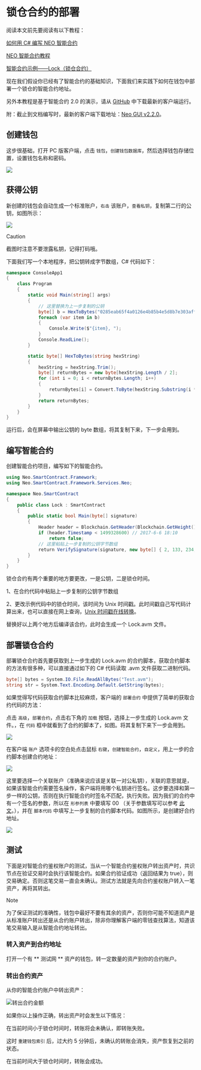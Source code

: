 # 锁仓合约的部署

阅读本文前先要阅读有以下教程：

[如何用 C# 编写 NEO 智能合约](../quickstart/getting-started-csharp.md)

[NEO 智能合约教程](../tutorial.md)

[智能合约示例——Lock（锁仓合约）](Lock.md)

现在我们假设你已经有了智能合约的基础知识，下面我们来实践下如何在钱包中部署一个锁仓的智能合约地址。

另外本教程是基于智能合约 2.0 的演示，请从 [GitHub](https://github.com/neo-project/neo-gui/releases) 中下载最新的客户端运行。

附：截止到文档编写时，最新的客户端下载地址：[Neo GUI v2.2.0](https://github.com/neo-project/neo-gui/releases)。

## 创建钱包

这步很基础，打开 PC 版客户端，点击 ` 钱包 `，` 创建钱包数据库 `，然后选择钱包存储位置，设置钱包名称和密码。

![](assets/lock2_1.png)

## 获得公钥

新创建的钱包会自动生成一个标准账户，` 右击 ` 该账户，` 查看私钥 `，复制第二行的公钥，如图所示：

![](assets/lock2_2.png)

> [!Caution]
> 截图时注意不要泄露私钥，记得打码哦。

下面我们写一个本地程序，把公钥转成字节数组，C# 代码如下：

```c#
namespace ConsoleApp1
{
    class Program
    {
        static void Main(string[] args)
        {
            // 这里替换为上一步复制的公钥
            byte[] b = HexToBytes("0285eab65f4a0126e4b85b4e5d8b7e303aff7efb360d595f2e3189bb90487ad5aa"); 
            foreach (var item in b)
            {
                Console.Write($"{item}, ");
            }
            Console.ReadLine();
        }

        static byte[] HexToBytes(string hexString)
        {
            hexString = hexString.Trim();
            byte[] returnBytes = new byte[hexString.Length / 2];
            for (int i = 0; i < returnBytes.Length; i++)
            {
                returnBytes[i] = Convert.ToByte(hexString.Substring(i * 2, 2), 16);
            }
            return returnBytes;
        }
    }
}
```

运行后，会在屏幕中输出公钥的 byte 数组，将其复制下来，下一步会用到。

## 编写智能合约

创建智能合约项目，编写如下的智能合约。

```c#
using Neo.SmartContract.Framework;
using Neo.SmartContract.Framework.Services.Neo;

namespace Neo.SmartContract
{
    public class Lock : SmartContract
    {
        public static bool Main(byte[] signature)
        {
            Header header = Blockchain.GetHeader(Blockchain.GetHeight());
            if (header.Timestamp < 1499328600) // 2017-6-6 18:10
                return false;
            // 这里粘贴上一步复制的公钥字节数组
            return VerifySignature(signature, new byte[] { 2, 133, 234, 182, 95, 74, 1, 38, 228, 184, 91, 78, 93, 139, 126, 48, 58, 255, 126, 251, 54, 13, 89, 95, 46, 49, 137, 187, 144, 72, 122, 213, 170 });
        }
    }
}
```

锁仓合约有两个重要的地方要更改，一是公钥，二是锁仓时间。

1、在合约代码中粘贴上一步复制的公钥字节数组

2、更改示例代码中的锁仓时间，该时间为 Unix 时间戳。此时间戳自己写代码计算出来，也可以直接在网上查询，[Unix 时间戳在线转换](https://unixtime.51240.com/)。

替换好以上两个地方后编译该合约，此时会生成一个 Lock.avm 文件。

## 部署锁仓合约

部署锁仓合约首先要获取到上一步生成的 Lock.avm 的合约脚本，获取合约脚本的方法有很多种，可以直接通过如下的 C# 代码读取 .avm 文件获取二进制代码。

```c#
byte[] bytes = System.IO.File.ReadAllBytes("Test.avm");
string str = System.Text.Encoding.Default.GetString(bytes);
```

如果觉得写代码获取合约脚本比较麻烦，客户端的 ` 部署合约 ` 中提供了简单的获取合约代码的方法：

点击 ` 高级 `，` 部署合约 `，点击右下角的 ` 加载 ` 按钮，选择上一步生成的 Lock.avm 文件。，在 ` 代码 ` 框中就看到了合约的脚本了，如图。将其复制下来下一步会用到。

![](assets/lock2_5.png)

在客户端 ` 账户 ` 选项卡的空白处点击鼠标 ` 右键 `，` 创建智能合约 `，` 自定义 `，用上一步的合约脚本创建合约地址：

![](assets/lock2_7.png)



这里要选择一个关联账户（准确来说应该是关联一对公私钥），关联的意思就是，如果该智能合约需要签名操作，客户端将用哪个私钥进行签名。这步要选择和第一步一样的公钥，否则在执行智能合约时签名不匹配，执行失败。因为我们的合约中有一个签名的参数，所以在 ` 形参列表 ` 中要填写 00 （关于参数填写可以参考 [此文](Parameter.md)。），并在 ` 脚本代码 ` 中填写上一步复制的合约脚本代码。如图所示，是创建好合约地址。

![](assets/lock2_8.png)



## 测试

下面是对智能合约鉴权账户的测试，当从一个智能合约鉴权账户转出资产时，共识节点在验证交易时会执行该智能合约。如果合约验证成功（返回结果为 true），则交易确定。否则这笔交易一直会未确认。测试方法就是先向合约鉴权账户转入一笔资产，再将其转出。

> [!Note]
> 为了保证测试的准确性，钱包中最好不要有其余的资产，否则你可能不知道资产是从标准账户转出还是从合约账户转出，除非你理解客户端的零钱查找算法，知道该笔交易输入是从智能合约地址转出。

### 转入资产到合约地址

打开一个有 ** 测试网 ** 资产的钱包，转一定数量的资产到你的合约账户。

### 转出合约资产

从你的智能合约账户中转出资产：

![转出合约金额](assets/lock2_11.png)

如果你以上操作正确，转出资产时会发生以下情况：

在当前时间小于锁仓时间时，转账将会未确认，即转账失败。

这时 ` 重建钱包索引 ` 后，过大约 5 分钟后，未确认的转账会消失，资产恢复到之前的状态。

在当前时间大于锁仓时间时，转账会成功。
